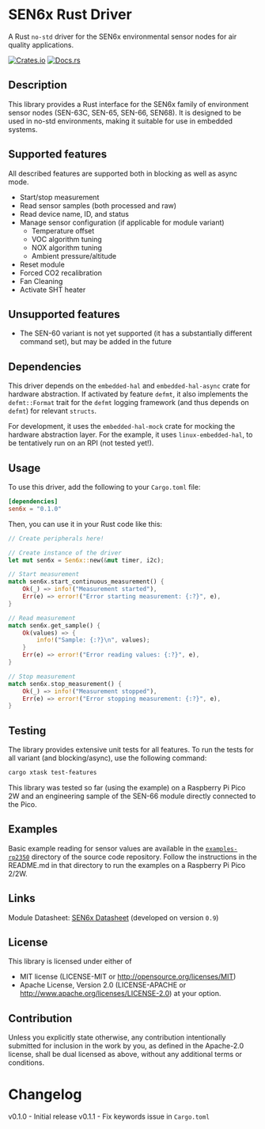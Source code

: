# SEN6x Rust Driver

A Rust `no-std` driver for the SEN6x environmental sensor nodes for air quality applications.

[![Crates.io](https://img.shields.io/crates/v/sen6x.svg)](https://crates.io/crates/sen6x)
[![Docs.rs](https://docs.rs/sen6x/badge.svg)](https://docs.rs/sen6x)

## Description

This library provides a Rust interface for the SEN6x family of environment sensor nodes (SEN-63C, SEN-65, SEN-66, SEN68). It is designed to be used in no-std environments, making it suitable for use in embedded systems.

## Supported features

All described features are supported both in blocking as well as async mode.

* Start/stop measurement
* Read sensor samples (both processed and raw)
* Read device name, ID, and status
* Manage sensor configuration (if applicable for module variant)
    * Temperature offset
    * VOC algorithm tuning
    * NOX algorithm tuning
    * Ambient pressure/altitude
* Reset module
* Forced CO2 recalibration
* Fan Cleaning
* Activate SHT heater

## Unsupported features

* The SEN-60 variant is not yet supported (it has a substantially different command set), but may be added in the future

## Dependencies

This driver depends on the `embedded-hal` and `embedded-hal-async` crate for hardware abstraction. If activated by feature `defmt`, it also implements the `defmt::Format` trait for the `defmt` logging framework (and thus depends on `defmt`) for relevant `structs`.

For development, it uses the `embedded-hal-mock` crate for mocking the hardware abstraction layer. For the example, it uses `linux-embedded-hal`, to be tentatively run on an RPI (not tested yet!).

## Usage

To use this driver, add the following to your `Cargo.toml` file:

```toml
[dependencies]
sen6x = "0.1.0"
```

Then, you can use it in your Rust code like this:

```rust
// Create peripherals here!

// Create instance of the driver
let mut sen6x = Sen6x::new(&mut timer, i2c);

// Start measurement
match sen6x.start_continuous_measurement() {
    Ok(_) => info!("Measurement started"),
    Err(e) => error!("Error starting measurement: {:?}", e),
}

// Read measurement
match sen6x.get_sample() {
    Ok(values) => {
        info!("Sample: {:?}\n", values);
    }
    Err(e) => error!("Error reading values: {:?}", e),
}

// Stop measurement
match sen6x.stop_measurement() {
    Ok(_) => info!("Measurement stopped"),
    Err(e) => error!("Error stopping measurement: {:?}", e),
}
```

## Testing

The library provides extensive unit tests for all features. To run the tests for all variant (and blocking/async), use the following command:

```bash
cargo xtask test-features
```

This library was tested so far (using the example) on a Raspberry Pi Pico 2W and an engineering sample of the SEN-66 module directly connected to the Pico.

## Examples
Basic example reading for sensor values are available in the [`examples-rp2350`](https://github.com/ducktec/sen6x-rs/tree/main/examples-rp2350) directory of the source code repository. Follow the instructions in the README.md in that directory to run the examples on a Raspberry Pi Pico 2/2W.

## Links
Module Datasheet: [SEN6x Datasheet](https://sensirion.com/resource/datasheet/SEN6x) (developed on version `0.9`)

## License
This library is licensed under either of
* MIT license (LICENSE-MIT or http://opensource.org/licenses/MIT)
* Apache License, Version 2.0 (LICENSE-APACHE or http://www.apache.org/licenses/LICENSE-2.0)
at your option.

## Contribution
Unless you explicitly state otherwise, any contribution intentionally submitted for inclusion in the work by you, as defined in the Apache-2.0 license, shall be dual licensed as above, without any additional terms or conditions.

# Changelog

v0.1.0 - Initial release
v0.1.1 - Fix keywords issue in `Cargo.toml`